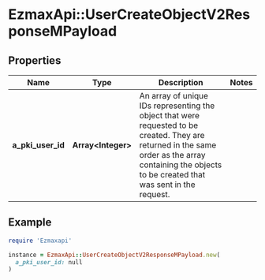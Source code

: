 # EzmaxApi::UserCreateObjectV2ResponseMPayload

## Properties

| Name | Type | Description | Notes |
| ---- | ---- | ----------- | ----- |
| **a_pki_user_id** | **Array&lt;Integer&gt;** | An array of unique IDs representing the object that were requested to be created.  They are returned in the same order as the array containing the objects to be created that was sent in the request. |  |

## Example

```ruby
require 'Ezmaxapi'

instance = EzmaxApi::UserCreateObjectV2ResponseMPayload.new(
  a_pki_user_id: null
)
```

